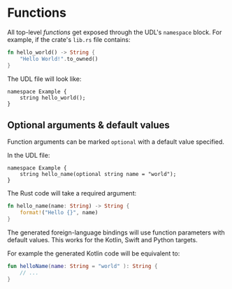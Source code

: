 # Functions

All top-level *functions* get exposed through the UDL's `namespace` block.
For example, if the crate's `lib.rs` file contains:

```rust
fn hello_world() -> String {
    "Hello World!".to_owned()
}
```

The UDL file will look like:

```idl
namespace Example {
    string hello_world();
}
```

## Optional arguments & default values

Function arguments can be marked `optional` with a default value specified.

In the UDL file:

```idl
namespace Example {
    string hello_name(optional string name = "world");
}
```

The Rust code will take a required argument:

```rust
fn hello_name(name: String) -> String {
    format!("Hello {}", name)
}
```

The generated foreign-language bindings will use function parameters with default values.
This works for the Kotlin, Swift and Python targets.

For example the generated Kotlin code will be equivalent to:

```kotlin
fun helloName(name: String = "world" ): String {
    // ...
}
```
